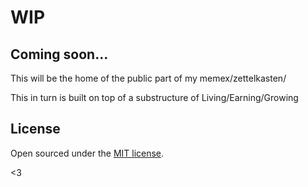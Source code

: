 # WIP

## Coming soon… 

This will be the home of the public part of my memex/zettelkasten/

This in turn is built on top of a substructure of Living/Earning/Growing

## License

Open sourced under the [MIT license](LICENSE.md).

<3
